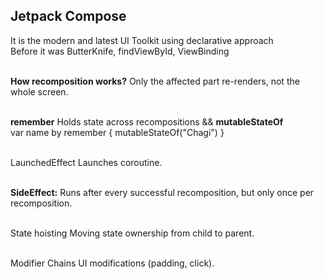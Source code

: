 ## Jetpack Compose
It is the modern and latest UI Toolkit using declarative approach
<br>Before it was ButterKnife, findViewById, ViewBinding

<br><b>How recomposition works?</b> Only the affected part re-renders, not the whole screen.

<br><b>remember</b>	Holds state across recompositions &&
<b>mutableStateOf</b>
<br>var name by remember { mutableStateOf("Chagi") }

<br>LaunchedEffect	Launches coroutine.

<br><b>SideEffect:</b> Runs after every successful recomposition, but only once per recomposition.

<br>State hoisting	Moving state ownership from child to parent.

<br>Modifier	Chains UI modifications (padding, click).
